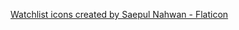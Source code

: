 <a href="https://www.flaticon.com/free-icons/watchlist" title="watchlist icons">Watchlist icons created by Saepul Nahwan - Flaticon</a>
